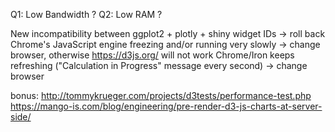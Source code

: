 Q1: Low Bandwidth ? 
Q2: Low RAM ? 

New incompatibility between ggplot2 + plotly + shiny widget IDs -> roll back
Chrome's JavaScript engine freezing and/or running very slowly -> change browser, otherwise https://d3js.org/ will not work
Chrome/Iron keeps refreshing ("Calculation in Progress" message every second) -> change browser

bonus: 
http://tommykrueger.com/projects/d3tests/performance-test.php
https://mango-is.com/blog/engineering/pre-render-d3-js-charts-at-server-side/
